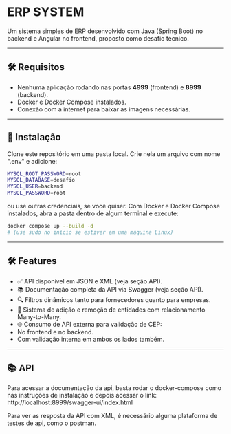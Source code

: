 # ERP SYSTEM

Um sistema simples de ERP desenvolvido com Java (Spring Boot) no backend e Angular no frontend, proposto como desafio técnico.

---

## 🛠 Requisitos

- Nenhuma aplicação rodando nas portas **4999** (frontend) e **8999** (backend).
- Docker e Docker Compose instalados.
- Conexão com a internet para baixar as imagens necessárias.

---

## 🚀 Instalação

Clone este repositório em uma pasta local. Crie nela um arquivo com nome ".env" e adicione:
```bash
MYSQL_ROOT_PASSWORD=root
MYSQL_DATABASE=desafio
MYSQL_USER=backend
MYSQL_PASSWORD=root
````
ou use outras credenciais, se você quiser.
Com Docker e Docker Compose instalados, abra a pasta dentro de algum terminal e execute:

```bash
docker compose up --build -d
# (use sudo no início se estiver em uma máquina Linux)
````
---
## 🛠 Features
- ✅ API disponível em JSON e XML (veja seção API).
- 📚 Documentação completa da API via Swagger (veja seção API).
- 🔍 Filtros dinâmicos tanto para fornecedores quanto para empresas.
- 🔄 Sistema de adição e remoção de entidades com relacionamento Many-to-Many.
- 🌐 Consumo de API externa para validação de CEP:
- No frontend e no backend.
- Com validação interna em ambos os lados também.
---
## 📚 API

Para acessar a documentação da api, basta rodar o docker-compose como nas instruções de instalação e depois acessar o link:
http://localhost:8999/swagger-ui/index.html

Para ver as resposta da API com XML, é necessário alguma plataforma de testes de api, como o postman.